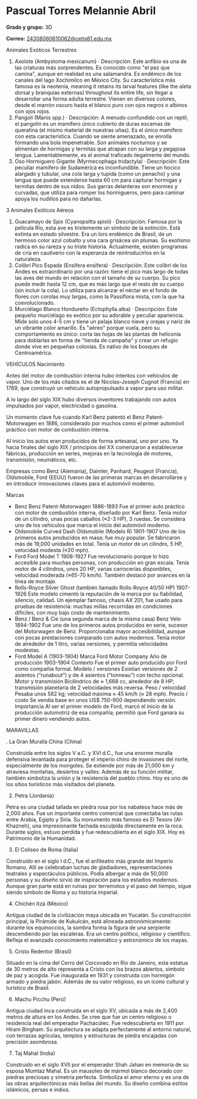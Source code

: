 # Pascual Torres Melannie Abril
**Grado y grupo:** 3D

**Correo:** 24308060610062@cetis61.edu.mx

Animales Exóticos Terrestres

1. Axolote (Ambystoma mexicanum)
   · Descripción: Este anfibio es una de las criaturas más sorprendentes. Es conocido como "el pez que camina", aunque en realidad es una salamandra. Es endémico de los canales del lago Xochimilco en México City. Su característica más famosa es la neotenia, meaning it retains its larval features (like the aleta dorsal y branquias externas) throughout its entire life, sin llegar a desarrollar una forma adulta terrestre. Vienen en diversos colores, desde el marrón oscuro hasta el blanco puro con ojos negros o albinos con ojos rojos.
2. Pangolí (Manis spp.)
   · Descripción: A menudo confundido con un reptil, el pangolín es un mamífero único cubierto de duras escamas de queratina (el mismo material de nuestras uñas). Es el único mamífero con esta característica. Cuando se siente amenazado, se enrolla formando una bola impenetrable. Son animales nocturnos y se alimentan de hormigas y termitas que atrapan con su larga y pegajosa lengua. Lamentablemente, es el animal traficado ilegalmente del mundo.
3. Oso Hormiguero Gigante (Myrmecophaga tridactyla)
   · Descripción: Este peculiar mamífero de Sudamérica es inconfundible. Tiene un hocico alargado y tubular, una cola larga y tupida (como un penacho) y una lengua que puede extenderse hasta 60 cm para capturar hormigas y termitas dentro de sus nidos. Sus garras delanteras son enormes y curvadas, que utiliza para romper los hormigueros, pero para caminar apoya los nudillos para no dañarlas.


3 Animales Exóticos Aéreos

1. Guacamayo de Spix (Cyanopsitta spixii)
   · Descripción: Famosa por la película Río, esta ave es tristemente un símbolo de la extinción. Está extinta en estado silvestre. Era un loro endémico de Brasil, de un hermoso color azul cobalto y una cara grisácea sin plumas. Su exotismo radica en su rareza y su triste historia. Actualmente, existen programas de cría en cautiverio con la esperanza de reintroducirlos en la naturaleza.
2. Colibrí Pico Espada (Ensifera ensifera)
   · Descripción: Este colibrí de los Andes es extraordinario por una razón: tiene el pico más largo de todas las aves del mundo en relación con el tamaño de su cuerpo. Su pico puede medir hasta 12 cm, que es más largo que el resto de su cuerpo (sin incluir la cola). Lo utiliza para alcanzar el néctar en el fondo de flores con corolas muy largas, como la Passiflora mixta, con la que ha coevolucionado.
3. Murciélago Blanco Hondureño (Ectophylla alba)
   · Descripción: Este pequeño murciélago es exótico por su adorable y peculiar apariencia. Mide solo unos 4-5 cm y tiene un pelaje blanco nieve y orejas y nariz de un vibrante color amarillo. Es "aéreo" porque vuela, pero su comportamiento es único: corta las hojas de las plantas de heliconia para doblarlas en forma de "tienda de campaña" y crear un refugio donde vive en pequeñas colonias. Es nativo de los bosques de Centroamérica.

VEHÍCULOS
Nacimiento 

Antes del motor de combustión interna hubo intentos con vehículos de vapor. Uno de los más citados es el de Nicolas-Joseph Cugnot (Francia) en 1769, que construyó un vehículo autopropulsado a vapor para uso militar. 

A lo largo del siglo XIX hubo diversos inventores trabajando con autos impulsados por vapor, electricidad o gasolina. 

Un momento clave fue cuando Karl Benz patentó el Benz Patent-Motorwagen en 1886, considerado por muchos como el primer automóvil práctico con motor de combustión interna. 

Al inicio los autos eran producidos de forma artesanal, uno por uno. Ya hacia finales del siglo XIX / principios del XX comenzaron a establecerse fábricas, producción en series, mejoras en la tecnología de motores, transmisión, neumáticos, etc. 

Empresas como Benz (Alemania), Daimler, Panhard, Peugeot (Francia), Oldsmobile, Ford (EEUU) fueron de las primeras marcas en desarrollarse y en introducir innovaciones claves para el automóvil moderno. 

Marcas
- Benz	Benz Patent-Motorwagen	1886-1893	Fue el primer auto práctico con motor de combustión interna, diseñado por Karl Benz. Tenía motor de un cilindro, unas pocas caballos (≈2-3 HP), 3 ruedas. Se considera uno de los vehículos que marca el inicio del automóvil moderno. 
- Oldsmobile	Curved Dash Oldsmobile (Modelo R)	1901-1907	Uno de los primeros autos producidos en masa; fue muy popular. Se fabricaron más de 19,000 unidades en total. Tenía un motor de un cilindro, 5 HP, velocidad modesta (≈20 mph). 
- Ford	Ford Model T	1908-1927	Fue revolucionario porque lo hizo accesible para muchas personas, con producción en gran escala. Tenía motor de 4 cilindros, unos 20 HP, varias carrocerías disponibles, velocidad moderada (≈65-70 km/h). También destacó por avances en la línea de montaje. 
- Rolls-Royce	Silver Ghost (también llamado Rolls-Royce 40/50 HP)	1907-1926	Este modelo cimentó la reputación de la marca por su fiabilidad, silencio, calidad. Un ejemplar famoso, chasis AX 201, fue usado para pruebas de resistencia: muchas millas recorridas en condiciones difíciles, con muy bajo costo de mantenimiento. 
- Benz / Benz & Cie (una segunda marca de la misma casa)	Benz Velo	1894-1902	Fue uno de los primeros autos producidos en serie, sucesor del Motorwagen de Benz. Proporcionaba mayor accesibilidad, aunque con pocas prestaciones comparado con autos modernos. Tenía motor de alrededor de 1 litro, varias versiones, y permitía velocidades modestas. 
- Ford Model A (1903-1904)
Marca	Ford Motor Company 
Año de producción	1903-1904 
Contexto	Fue el primer auto producido por Ford como compañía formal. 
Modelo / versiones	Existían versiones de 2 asientos (“runabout”) y de 4 asientos (“tonneau”) con techo opcional. 
Motor y transmisión	Bicilíndrico de ≈ 1,668 cc, alrededor de 8 HP; transmisión planetaria de 2 velocidades más reversa. 
Peso / velocidad	Pesaba unos 562 kg; velocidad máxima ≈ 45 km/h (≈ 28 mph). 
Precio / costo	Se vendía base en unos US$ 750-900 dependiendo versión. 
Importancia	Al ser el primer modelo de Ford, marcó el inicio de la producción automotriz de esa compañía; permitió que Ford ganara su primer dinero vendiendo autos. 


MARAVILLAS

. La Gran Muralla China (China)

Construida entre los siglos V a.C. y XVI d.C., fue una enorme muralla defensiva levantada para proteger el imperio chino de invasiones del norte, especialmente de los mongoles.
Se extiende por más de 21,000 km y atraviesa montañas, desiertos y valles.
Además de su función militar, también simboliza la unión y la resistencia del pueblo chino.
Hoy es uno de los sitios turísticos más visitados del planeta.


2. Petra (Jordania)

Petra es una ciudad tallada en piedra rosa por los nabateos hace más de 2,000 años.
Fue un importante centro comercial que conectaba las rutas entre Arabia, Egipto y Siria.
Su monumento más famoso es El Tesoro (Al-Khazneh), una impresionante fachada esculpida directamente en la roca.
Durante siglos, estuvo perdida y fue redescubierta en el siglo XIX. Hoy es Patrimonio de la Humanidad.


3. El Coliseo de Roma (Italia)

Construido en el siglo I d.C., fue el anfiteatro más grande del Imperio Romano.
Allí se celebraban luchas de gladiadores, representaciones teatrales y espectáculos públicos.
Podía albergar a más de 50,000 personas y su diseño sirvió de inspiración para los estadios modernos.
Aunque gran parte está en ruinas por terremotos y el paso del tiempo, sigue siendo símbolo de Roma y su historia imperial.


4. Chichén Itzá (México)

Antigua ciudad de la civilización maya ubicada en Yucatán.
Su construcción principal, la Pirámide de Kukulcán, está alineada astronómicamente: durante los equinoccios, la sombra forma la figura de una serpiente descendiendo por las escaleras.
Era un centro político, religioso y científico.
Refleja el avanzado conocimiento matemático y astronómico de los mayas.



5. Cristo Redentor (Brasil)

Situado en la cima del Cerro del Corcovado en Río de Janeiro, esta estatua de 30 metros de alto representa a Cristo con los brazos abiertos, símbolo de paz y acogida.
Fue inaugurada en 1931 y construida con hormigón armado y piedra jabón.
Además de su valor religioso, es un ícono cultural y turístico de Brasil.



6. Machu Picchu (Perú)

Antigua ciudad inca construida en el siglo XV, ubicada a más de 2,400 metros de altura en los Andes.
Se cree que fue un centro religioso o residencia real del emperador Pachacútec.
Fue redescubierta en 1911 por Hiram Bingham.
Su arquitectura se adapta perfectamente al entorno natural, con terrazas agrícolas, templos y estructuras de piedra encajadas con precisión asombrosa.



7. Taj Mahal (India)

Construido en el siglo XVII por el emperador Shah Jahan en memoria de su esposa Mumtaz Mahal.
Es un mausoleo de mármol blanco decorado con piedras preciosas y simetría perfecta.
Simboliza el amor eterno y es una de las obras arquitectónicas más bellas del mundo.
Su diseño combina estilos islámicos, persas e indios.
